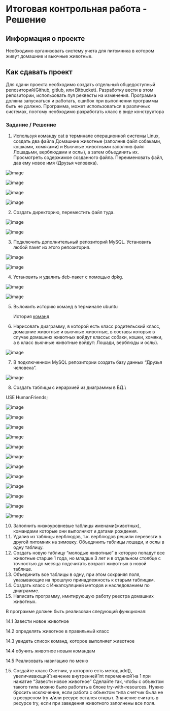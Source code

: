 # Итоговая контрольная работа - Решение

## Информация о проекте
Необходимо организовать систему учета для питомника в котором живут домашние и вьючные животные.

## Как сдавать проект
Для сдачи проекта необходимо создать отдельный общедоступный репозиторий(Github, gitlub, или Bitbucket). Разработку вести в этом репозитории, использовать пул реквесты на изменения. Программа должна запускаться и работать, ошибок при выполнении программы быть не должно. Программа, может использоваться в различных системах, поэтому необходимо разработать класс в виде конструктора

### Задание / Решение

1.	Используя команду cat в терминале операционной системы Linux, создать два файла Домашние животные (заполнив файл собаками, кошками, хомяками) и Вьючные животными заполнив файл Лошадьми, верблюдами и ослы), а затем объединить их. Просмотреть содержимое созданного файла. Переименовать файл, дав ему новое имя (Друзья человека).

![image](https://github.com/titoironman/spec_final_task/assets/11056620/81423114-88a6-492b-bce6-dc4f652a7efc)

![image](https://github.com/titoironman/spec_final_task/assets/11056620/68690bae-4764-43dd-a38d-4eb34735704a)

![image](https://github.com/titoironman/spec_final_task/assets/11056620/a4165580-7cbb-445b-9bc8-72fd514cc34d)

![image](https://github.com/titoironman/spec_final_task/assets/11056620/386f8bd7-a8a2-46c2-86e1-61e55fcfa35f)

2.	Создать директорию, переместить файл туда.

![image](https://github.com/titoironman/spec_final_task/assets/11056620/157f559a-f8b0-4829-9411-f4e4cab276ff)

![image](https://github.com/titoironman/spec_final_task/assets/11056620/e5eeb6d5-d4a2-4995-8622-45eee6806ec2)

3.	Подключить дополнительный репозиторий MySQL. Установить любой пакет из этого репозитория.

![image](https://github.com/titoironman/spec_final_task/assets/11056620/450102d1-efbd-4eb7-aee5-a86978f21b00)

![image](https://github.com/titoironman/spec_final_task/assets/11056620/aea01d05-80ea-4853-b5e1-1872176f2c13)

4.	Установить и удалить deb-пакет с помощью dpkg.

![image](https://github.com/titoironman/spec_final_task/assets/11056620/18e19913-c7e2-4bd1-a951-40e0bddc01e8)

![image](https://github.com/titoironman/spec_final_task/assets/11056620/4b8317ce-7be9-4a9e-85d7-08e258bac3c6)

5.	Выложить историю команд в терминале ubuntu

    История [команд](https://github.com/titoironman/spec_final_task/blob/main/5.TaskHistoryList.md)

6.	Нарисовать диаграмму, в которой есть класс родительский класс, домашние животные и вьючные животные, в составы которых в случае домашних животных войдут классы: собаки, кошки, хомяки, а в класс вьючные животные войдут: Лошади, верблюды и ослы).

![image](https://github.com/titoironman/spec_final_task/assets/11056620/641102ad-661b-4c84-8e0a-508ae2ce4f83)

7.	В подключенном MySQL репозитории создать базу данных “Друзья человека”.

![image](https://github.com/titoironman/spec_final_task/assets/11056620/fc4bfcd2-2a1e-4185-8b91-be4256d9b53c)

8.	Создать таблицы с иерархией из диаграммы в БД.\

USE HumanFriends;

![image](https://github.com/titoironman/spec_final_task/assets/11056620/b8feaa18-28ad-4160-85c9-621dd9fa9530)


![image](https://github.com/titoironman/spec_final_task/assets/11056620/670a310a-f58b-45e9-a446-0da52d8fdb47)


![image](https://github.com/titoironman/spec_final_task/assets/11056620/aeab5cb3-df05-4d91-9060-a33cbe46a0ff)


![image](https://github.com/titoironman/spec_final_task/assets/11056620/f689eea5-7331-49c3-8c8b-896740e727bf)


![image](https://github.com/titoironman/spec_final_task/assets/11056620/0664b053-5934-45c6-82f3-acec0ba97335)


![image](https://github.com/titoironman/spec_final_task/assets/11056620/1a7c29ec-e66c-4ef7-bc2e-db529edf1a28)


![image](https://github.com/titoironman/spec_final_task/assets/11056620/235d5139-51fe-441a-af8a-ab2de2a3b8fb)


![image](https://github.com/titoironman/spec_final_task/assets/11056620/a6bb85fc-0ccd-45ad-901d-7a9be24478af)


![image](https://github.com/titoironman/spec_final_task/assets/11056620/783d8a7e-a867-4478-8c86-6f5e6710613e)


![image](https://github.com/titoironman/spec_final_task/assets/11056620/ff0007dd-901d-47b7-8c71-d727dc739711)


![image](https://github.com/titoironman/spec_final_task/assets/11056620/def79a03-c0a1-45e5-aee8-23eb13adb171)


![image](https://github.com/titoironman/spec_final_task/assets/11056620/a37848f7-75a4-458d-8eb4-8ffc0cbd07d1)


10.	Заполнить низкоуровневые таблицы именами(животных), командами которые они выполняют и датами рождения.
11.	Удалив из таблицы верблюдов, т.к. верблюдов решили перевезти в другой питомник на зимовку. Объединить таблицы лошади, и ослы в одну таблицу.
12.	Создать новую таблицу “молодые животные” в которую попадут все животные старше 1 года, но младше 3 лет и в отдельном столбце с точностью до месяца подсчитать возраст животных в новой таблице.
13.	Объединить все таблицы в одну, при этом сохраняя поля, указывающие на прошлую принадлежность к старым таблицам.
14.	Создать класс с Инкапсуляцией методов и наследованием по диаграмме.
15.	Написать программу, имитирующую работу реестра домашних животных.

В программе должен быть реализован следующий функционал:

14.1	Завести новое животное

14.2	определять животное в правильный класс

14.3	увидеть список команд, которое выполняет животное

14.4	обучить животное новым командам

14.5	Реализовать навигацию по меню

15.	Создайте класс Счетчик, у которого есть метод add(), увеличивающий̆ значение внутренней̆ int переменной̆ на 1 при нажатие “Завести новое животное” Сделайте так, чтобы с объектом такого типа можно было работать в блоке try-with-resources. Нужно бросить исключение, если работа с объектом типа счетчик была не в ресурсном try и/или ресурс остался открыт. Значение считать в ресурсе try, если при заведения животного заполнены все поля.
